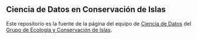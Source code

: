 ## Ciencia de Datos en Conservación de Islas

Este repositorio es la fuente de la página del equipo de [Ciencia de Datos](https://islasgeci.github.io) del [Grupo de Ecología y Conservación de Islas](https://islas.org.mx).